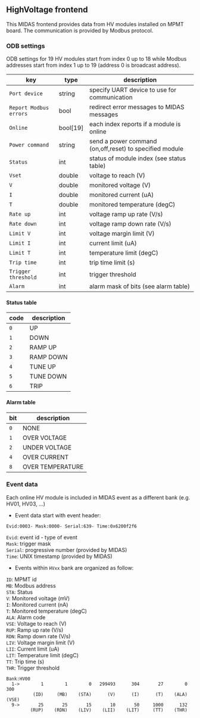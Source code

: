 ## HighVoltage frontend

This MIDAS frontend provides data from HV modules installed on MPMT board. The communication is provided by Modbus protocol.

### ODB settings

ODB settings for 19 HV modules start from index 0 up to 18 while Modbus addresses start from index 1 up to 19 (address 0 is
broadcast address).

| key | type | description | 
|------|------|-----------|
|```Port device```|string|specify UART device to use for communication|
|```Report Modbus errors```|bool|redirect error messages to MIDAS messages|
|```Online```|bool[19]|each index reports if a module is online|
|```Power command```|string|send a power command (on,off,reset) to specified module|
|```Status```|int|status of module index (see status table)|
|```Vset```|double|voltage to reach (V)|
|```V```|double|monitored voltage (V)|
|```I```|double|monitored current (uA)|
|```T```|double|monitored temperature (degC)|
|```Rate up```|int|voltage ramp up rate (V/s)|
|```Rate down```|int|voltage ramp down rate (V/s)|
|```Limit V```|int|voltage margin limit (V)|
|```Limit I```|int|current limit (uA)|
|```Limit T```|int|temperature limit (degC)|
|```Trip time```|int|trip time limit (s)|
|```Trigger threshold```|int|trigger threshold|
|```Alarm```|int|alarm mask of bits (see alarm table)|

#### Status table

|code|description|
|----|-----------|
|```0```|UP|
|```1```|DOWN|
|```2```|RAMP UP|
|```3```|RAMP DOWN|
|```4```|TUNE UP|
|```5```|TUNE DOWN|
|```6```|TRIP|

#### Alarm table

|bit|description|
|----|-----------|
|```0```|NONE|
|```1```|OVER VOLTAGE|
|```2```|UNDER VOLTAGE|
|```4```|OVER CURRENT|
|```8```|OVER TEMPERATURE|

### Event data

Each online HV module is included in MIDAS event as a different bank (e.g. HV01, HV03, ...)

- Event data start with event header:
```
Evid:0003- Mask:0000- Serial:639- Time:0x6200f2f6
```
`Evid`: event id - type of event\
`Mask`: trigger mask\
`Serial`: progressive number (provided by MIDAS)\
`Time`: UNIX timestamp (provided by MIDAS)

- Events within `HVxx` bank are organized as follow:

`ID`:  MPMT id\
`MB`:  Modbus address\
`STA`: Status\
`V`: Monitored voltage (mV)\
`I`: Monitored current (nA)\
`T`: Monitored temperature (degC)\
`ALA`: Alarm code\
`VSE`: Voltage to reach (V)\
`RUP`: Ramp up rate (V/s)\
`RDN`: Ramp down rate (V/s)\
`LIV`: Voltage margin limit (V)\
`LII`: Current limit (uA)\
`LIT`: Temperature limit (degC)\
`TT`: Trip time (s)\
`THR`: Trigger threshold

```
Bank:HV00
  1->        1        1        0   299493      304       27        0      300
          (ID)     (MB)    (STA)      (V)      (I)      (T)    (ALA)    (VSE)      
  9->       25       25       15       10       50     1000      132
         (RUP)    (RDN)    (LIV)    (LII)    (LIT)     (TT)    (THR)     
```



